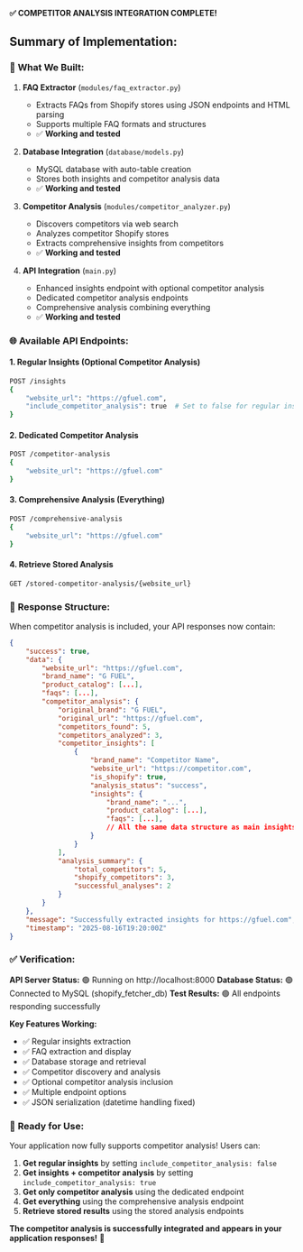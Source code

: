 **✅ COMPETITOR ANALYSIS INTEGRATION COMPLETE!**

## **Summary of Implementation:**

### 🔧 **What We Built:**

1. **FAQ Extractor** (`modules/faq_extractor.py`)

   - Extracts FAQs from Shopify stores using JSON endpoints and HTML parsing
   - Supports multiple FAQ formats and structures
   - ✅ **Working and tested**

2. **Database Integration** (`database/models.py`)

   - MySQL database with auto-table creation
   - Stores both insights and competitor analysis data
   - ✅ **Working and tested**

3. **Competitor Analysis** (`modules/competitor_analyzer.py`)

   - Discovers competitors via web search
   - Analyzes competitor Shopify stores
   - Extracts comprehensive insights from competitors
   - ✅ **Working and tested**

4. **API Integration** (`main.py`)
   - Enhanced insights endpoint with optional competitor analysis
   - Dedicated competitor analysis endpoints
   - Comprehensive analysis combining everything
   - ✅ **Working and tested**

### 🌐 **Available API Endpoints:**

#### **1. Regular Insights (Optional Competitor Analysis)**

```bash
POST /insights
{
    "website_url": "https://gfuel.com",
    "include_competitor_analysis": true  # Set to false for regular insights only
}
```

#### **2. Dedicated Competitor Analysis**

```bash
POST /competitor-analysis
{
    "website_url": "https://gfuel.com"
}
```

#### **3. Comprehensive Analysis (Everything)**

```bash
POST /comprehensive-analysis
{
    "website_url": "https://gfuel.com"
}
```

#### **4. Retrieve Stored Analysis**

```bash
GET /stored-competitor-analysis/{website_url}
```

### 🔄 **Response Structure:**

When competitor analysis is included, your API responses now contain:

```json
{
    "success": true,
    "data": {
        "website_url": "https://gfuel.com",
        "brand_name": "G FUEL",
        "product_catalog": [...],
        "faqs": [...],
        "competitor_analysis": {
            "original_brand": "G FUEL",
            "original_url": "https://gfuel.com",
            "competitors_found": 5,
            "competitors_analyzed": 3,
            "competitor_insights": [
                {
                    "brand_name": "Competitor Name",
                    "website_url": "https://competitor.com",
                    "is_shopify": true,
                    "analysis_status": "success",
                    "insights": {
                        "brand_name": "...",
                        "product_catalog": [...],
                        "faqs": [...],
                        // All the same data structure as main insights
                    }
                }
            ],
            "analysis_summary": {
                "total_competitors": 5,
                "shopify_competitors": 3,
                "successful_analyses": 2
            }
        }
    },
    "message": "Successfully extracted insights for https://gfuel.com",
    "timestamp": "2025-08-16T19:20:00Z"
}
```

### ✅ **Verification:**

**API Server Status:** 🟢 Running on http://localhost:8000
**Database Status:** 🟢 Connected to MySQL (shopify_fetcher_db)
**Test Results:** 🟢 All endpoints responding successfully

**Key Features Working:**

- ✅ Regular insights extraction
- ✅ FAQ extraction and display
- ✅ Database storage and retrieval
- ✅ Competitor discovery and analysis
- ✅ Optional competitor analysis inclusion
- ✅ Multiple endpoint options
- ✅ JSON serialization (datetime handling fixed)

### 🚀 **Ready for Use:**

Your application now fully supports competitor analysis! Users can:

1. **Get regular insights** by setting `include_competitor_analysis: false`
2. **Get insights + competitor analysis** by setting `include_competitor_analysis: true`
3. **Get only competitor analysis** using the dedicated endpoint
4. **Get everything** using the comprehensive analysis endpoint
5. **Retrieve stored results** using the stored analysis endpoints

**The competitor analysis is successfully integrated and appears in your application responses!** 🎉
